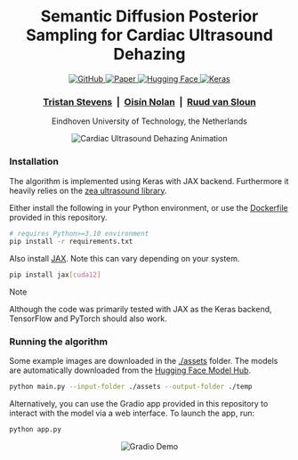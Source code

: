 <div align="center">
	<h1>Semantic Diffusion Posterior Sampling for Cardiac Ultrasound Dehazing</h1>
	<p>
		<a href="https://github.com/tristan-deep/semantic-diffusion-echo-dehazing">
			<img src="https://img.shields.io/badge/GitHub-100000?style=flat&logo=github&logoColor=white" alt="GitHub">
		</a>
		<a href="https://arxiv.org/abs/2508.17326">
			<img src="https://img.shields.io/badge/arXiv-B31B1B?style=flat&logo=arXiv&logoColor=white" alt="Paper">
		</a>
		<a href="https://huggingface.co/collections/tristan-deep/semantic-diffusion-posterior-sampling-for-cardiac-ultrasound-68a70559a7f719c7e6bd5788">
			<img src="https://img.shields.io/badge/Hugging%20Face-FFD21E?logo=huggingface&logoColor=000" alt="Hugging Face">
		</a>
		<a href="https://keras.io/"><img src="https://img.shields.io/badge/Keras-EE4C2C?logo=keras&logoColor=white" alt="Keras"></a>
	</p>
		<h3>
			<a href="https://tristan-deep.github.io/">Tristan Stevens</a> &nbsp;|&nbsp;
			<a href="https://oisinnolan.github.io/">Oisín Nolan</a> &nbsp;|&nbsp;
			<a href="https://www.tue.nl/en/research/researchers/ruud-van-sloun">Ruud van Sloun</a>
		</h3>
	<p>Eindhoven University of Technology, the Netherlands</p>
</div>

<p align="center">
	<img src="https://github.com/tristan-deep/semantic-diffusion-echo-dehazing/raw/main/paper/animation.gif" alt="Cardiac Ultrasound Dehazing Animation" style="max-width: 100%; height: auto;">
</p>

### Installation

The algorithm is implemented using Keras with JAX backend. Furthermore it heavily relies on the [zea ultrasound library](https://github.com/tue-bmd/zea).

Either install the following in your Python environment, or use the [Dockerfile](./Dockerfile) provided in this repository.

```bash
# requires Python>=3.10 environment
pip install -r requirements.txt
```

Also install [JAX](https://github.com/google/jax#installation). Note this can vary depending on your system.

```bash
pip install jax[cuda12]
```

> [!NOTE]
> Although the code was primarily tested with JAX as the Keras backend, TensorFlow and PyTorch should also work.

### Running the algorithm

Some example images are downloaded in the [./assets](./assets) folder. The models are automatically downloaded from the [Hugging Face Model Hub](https://huggingface.co/collections/tristan-deep/semantic-diffusion-posterior-sampling-for-cardiac-ultrasound-68a70559a7f719c7e6bd5788).

```bash
python main.py --input-folder ./assets --output-folder ./temp
```

Alternatively, you can use the Gradio app provided in this repository to interact with the model via a web interface. To launch the app, run:

```bash
python app.py
```

<p align="center">
	<img src="https://github.com/tristan-deep/semantic-diffusion-echo-dehazing/raw/main/paper/gradio_demo.gif" alt="Gradio Demo" style="max-width: 100%; height: auto;">
</p>